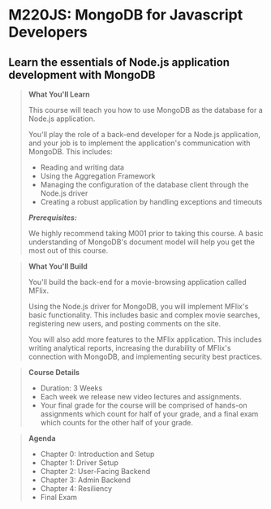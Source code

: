 # M220JS: MongoDB for Javascript Developers

## Learn the essentials of Node.js application development with MongoDB

> __What You'll Learn__
> 
> This course will teach you how to use MongoDB as the database for a Node.js application.
>
> You'll play the role of a back-end developer for a Node.js application, and your job is to implement the application's communication with MongoDB. This includes:
>
> - Reading and writing data
> - Using the Aggregation Framework
> - Managing the configuration of the database client through the Node.js driver
> - Creating a robust application by handling exceptions and timeouts
> 
> ***Prerequisites:***
> 
> We highly recommend taking M001 prior to taking this course. A basic understanding of MongoDB's document model will help you get the most out of this course.

> __What You'll Build__
> 
> You'll build the back-end for a movie-browsing application called MFlix.
> 
> Using the Node.js driver for MongoDB, you will implement MFlix's basic functionality. This includes basic and complex movie searches, registering new users, and posting comments on the site.
> 
> You will also add more features to the MFlix application. This includes writing analytical reports, increasing the durability of MFlix's connection with MongoDB, and implementing security best practices.

> __Course Details__
> - Duration: 3 Weeks
> - Each week we release new video lectures and assignments.
> - Your final grade for the course will be comprised of hands-on assignments which count for half of your grade, and a final exam which counts for the other half of your grade.

> __Agenda__
> - Chapter 0: Introduction and Setup
> - Chapter 1: Driver Setup
> - Chapter 2: User-Facing Backend
> - Chapter 3: Admin Backend
> - Chapter 4: Resiliency
> - Final Exam